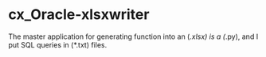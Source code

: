 # cx_Oracle-xlsxwriter

The master application for generating function into an (*.xlsx) is a (*.py), and I put SQL queries in (*.txt) files.
